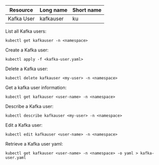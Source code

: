 | Resource  | Long name | Short name |
| ------------- | ------------- | ------------- |
| Kafka User | kafkauser | ku |

List all Kafka users:
```
kubectl get kafkauser -n <namespace>
```

Create a Kafka user:
```
kubectl apply -f <kafka-user.yaml>
```

Delete a Kafka user:
```
kubectl delete kafkauser <my-user> -n <namespace>
```

Get a kafka user information:
```
kubectl get kafkauser <user-name> -n <namespace>
```

Describe a Kafka user:
```
kubectl describe kafkauser <my-user> -n <namespace>
```

Edit a Kafka user:
```
kubectl edit kafkauser <user-name> -n <namespace>
```

Retrieve a Kafka user yaml:
```
kubectl get kafkauser <user-name> -n <namespace> -o yaml > kafka-user.yaml
```
